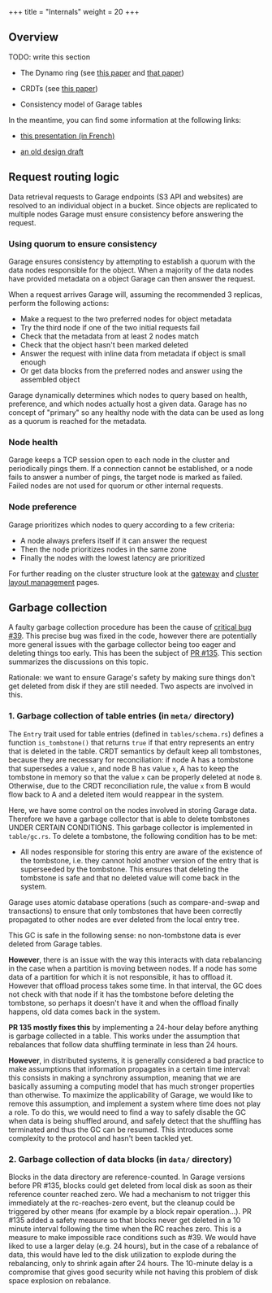 +++
title = "Internals"
weight = 20
+++

## Overview

TODO: write this section

- The Dynamo ring (see [this paper](https://dl.acm.org/doi/abs/10.1145/1323293.1294281) and [that paper](https://www.usenix.org/conference/nsdi16/technical-sessions/presentation/eisenbud))

- CRDTs (see [this paper](https://link.springer.com/chapter/10.1007/978-3-642-24550-3_29))

- Consistency model of Garage tables

In the meantime, you can find some information at the following links:

- [this presentation (in French)](https://git.deuxfleurs.fr/Deuxfleurs/garage/src/branch/main/doc/talks/2020-12-02_wide-team/talk.pdf)

- [an old design draft](@/documentation/working-documents/design-draft.md)


## Request routing logic

Data retrieval requests to Garage endpoints (S3 API and websites) are resolved 
to an individual object in a bucket. Since objects are replicated to multiple nodes 
Garage must ensure consistency before answering the request.

### Using quorum to ensure consistency

Garage ensures consistency by attempting to establish a quorum with the
data nodes responsible for the object. When a majority of the data nodes
have provided metadata on a object Garage can then answer the request.

When a request arrives Garage will, assuming the recommended 3 replicas, perform the following actions:

- Make a request to the two preferred nodes for object metadata
- Try the third node if one of the two initial requests fail
- Check that the metadata from at least 2 nodes match
- Check that the object hasn't been marked deleted
- Answer the request with inline data from metadata if object is small enough
- Or get data blocks from the preferred nodes and answer using the assembled object

Garage dynamically determines which nodes to query based on health, preference, and 
which nodes actually host a given data. Garage has no concept of "primary" so any 
healthy node with the data can be used as long as a quorum is reached for the metadata.

### Node health

Garage keeps a TCP session open to each node in the cluster and periodically pings them. If a connection
cannot be established, or a node fails to answer a number of pings, the target node is marked as failed.
Failed nodes are not used for quorum or other internal requests.

### Node preference

Garage prioritizes which nodes to query according to a few criteria:

- A node always prefers itself if it can answer the request
- Then the node prioritizes nodes in the same zone
- Finally the nodes with the lowest latency are prioritized 


For further reading on the cluster structure look at the [gateway](@/documentation/cookbook/gateways.md) 
and [cluster layout management](@/documentation/operations/layout.md) pages.

## Garbage collection

A faulty garbage collection procedure has been the cause of
[critical bug #39](https://git.deuxfleurs.fr/Deuxfleurs/garage/issues/39).
This precise bug was fixed in the code, however there are potentially more
general issues with the garbage collector being too eager and deleting things
too early. This has been the subject of
[PR #135](https://git.deuxfleurs.fr/Deuxfleurs/garage/pulls/135).
This section summarizes the discussions on this topic.

Rationale: we want to ensure Garage's safety by making sure things don't get
deleted from disk if they are still needed. Two aspects are involved in this.

### 1. Garbage collection of table entries (in `meta/` directory)

The `Entry` trait used for table entries (defined in `tables/schema.rs`)
defines a function `is_tombstone()` that returns `true` if that entry
represents an entry that is deleted in the table. CRDT semantics by default
keep all tombstones, because they are necessary for reconciliation: if node A
has a tombstone that supersedes a value `x`, and node B has value `x`, A has to
keep the tombstone in memory so that the value `x` can be properly deleted at
node `B`. Otherwise, due to the CRDT reconciliation rule, the value `x` from B
would flow back to A and a deleted item would reappear in the system.

Here, we have some control on the nodes involved in storing Garage data.
Therefore we have a garbage collector that is able to delete tombstones UNDER
CERTAIN CONDITIONS. This garbage collector is implemented in `table/gc.rs`. To
delete a tombstone, the following condition has to be met:

- All nodes responsible for storing this entry are aware of the existence of
  the tombstone, i.e. they cannot hold another version of the entry that is
  superseeded by the tombstone. This ensures that deleting the tombstone is
  safe and that no deleted value will come back in the system.

Garage uses atomic database operations (such as compare-and-swap and
transactions) to ensure that only tombstones that have been correctly
propagated to other nodes are ever deleted from the local entry tree.

This GC is safe in the following sense: no non-tombstone data is ever deleted
from Garage tables.

**However**, there is an issue with the way this interacts with data
rebalancing in the case when a partition is moving between nodes. If a node has
some data of a partition for which it is not responsible, it has to offload it.
However that offload process takes some time. In that interval, the GC does not
check with that node if it has the tombstone before deleting the tombstone, so
perhaps it doesn't have it and when the offload finally happens, old data comes
back in the system.

**PR 135 mostly fixes this** by implementing a 24-hour delay before anything is
garbage collected in a table. This works under the assumption that rebalances
that follow data shuffling terminate in less than 24 hours.

**However**, in distributed systems, it is generally considered a bad practice
to make assumptions that information propagates in a certain time interval:
this consists in making a synchrony assumption, meaning that we are basically
assuming a computing model that has much stronger properties than otherwise. To
maximize the applicability of Garage, we would like to remove this assumption,
and implement a system where time does not play a role. To do this, we would
need to find a way to safely disable the GC when data is being shuffled around,
and safely detect that the shuffling has terminated and thus the GC can be
resumed. This introduces some complexity to the protocol and hasn't been
tackled yet.

### 2. Garbage collection of data blocks (in `data/` directory)

Blocks in the data directory are reference-counted. In Garage versions before
PR #135, blocks could get deleted from local disk as soon as their reference
counter reached zero. We had a mechanism to not trigger this immediately at the
rc-reaches-zero event, but the cleanup could be triggered by other means (for
example by a block repair operation...). PR #135 added a safety measure so that
blocks never get deleted in a 10 minute interval following the time when the RC
reaches zero. This is a measure to make impossible race conditions such as #39.
We would have liked to use a larger delay (e.g. 24 hours), but in the case of a
rebalance of data, this would have led to the disk utilization to explode
during the rebalancing, only to shrink again after 24 hours. The 10-minute
delay is a compromise that gives good security while not having this problem of
disk space explosion on rebalance.

